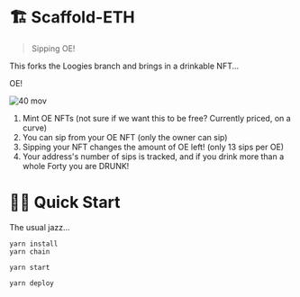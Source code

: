 # 🏗 Scaffold-ETH

> Sipping OE!

This forks the Loogies branch and brings in a drinkable NFT...

OE!

![40 mov](https://user-images.githubusercontent.com/2653167/146295000-80a561f8-6b6c-4c6e-9e3b-fc29cb398019.gif)

1. Mint OE NFTs (not sure if we want this to be free? Currently priced, on a curve)
2. You can sip from your OE NFT (only the owner can sip)
3. Sipping your NFT changes the amount of OE left! (only 13 sips per OE)
4. Your address's number of sips is tracked, and if you drink more than a whole Forty you are DRUNK!


# 🏄‍♂️ Quick Start

The usual jazz...

```
yarn install
yarn chain
```

```
yarn start
```

```
yarn deploy
```
